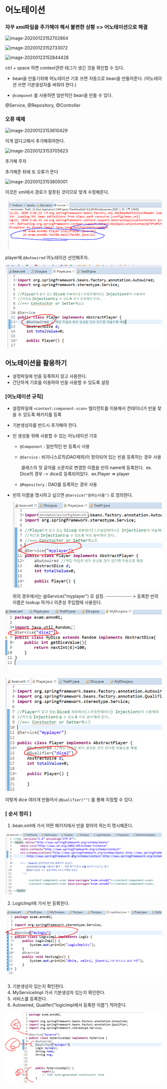 # 어노테이션

### 자꾸 xml파일을 추가해야 해서 불편한 상황 => 어노테이션으로 해결

![image-20200123152702864](C:/Users/LG/Desktop/Note/images/image-20200123152702864.png)

![image-20200123152733072](C:/Users/LG/Desktop/Note/images/image-20200123152733072.png)

![image-20200123152844428](C:/Users/LG/Desktop/Note/images/image-20200123152844428.png)

ctrl + space 하면 context관련 태그가 생긴 것을 확인할 수 있다. 



* bean을 만들기위해 어노테이션 기호 쓰면 자동으로 bean을 만들어준다. (어노테이션 쓰면 기본생성자를 써줘야 한다.)

* `@componet` 를 사용하면 일반적인 bean을 만들 수 있다. 





@Service, @Repository, @Controller



### 오류 예제

![image-20200123153610429](C:/Users/LG/Desktop/Note/images/image-20200123153610429.png)

이게 없다고해서 추가해줘야한다. 

![image-20200123153705623](C:/Users/LG/Desktop/Note/images/image-20200123153705623.png)

추가해 주자



추가해준 뒤에 또 오류가 뜬다

![image-20200123153805001](C:/Users/LG/Desktop/Note/images/image-20200123153805001.png)

이것은 xml에서 경로가 잘못된 것이므로 맞게 수정해준다.

![image-20200123154659059](images/image-20200123154659059.png)

player에 `@Autowired` 어노테이션 선언해주자.

![image-20200123154847040](images/image-20200123154847040.png)





## 어노테이션을 활용하기

* 설정파일에 빈을 등록하지 않고 사용한다. 
* 간단하게 기호를 이용하여 빈을 사용할 수 있도록 설정

### [어노테이션 규칙]

* 설정파일에 `<context:component-scan>` 엘리먼트를 이용해서 컨테이너가 빈을 찾을 수 있도록 패키지를 등록

* 기본생성자를 반드시 추가해야 한다.

* 빈 생성을 위해 사용할 수 있는 어노테이션 기호

  * `@Component` : 일반적인 빈 등록시 사용

  * `@Service` : 비지니스로직(DAO제외)이 정의되어 있는 빈을 등록하는 경우 사용

    ​					클래스의 첫 글자를 소문자로 변경한 이름을 빈의 name에 등록한다. 
    ​					ex. Dice의 경우 -> dice로 등록되어있다.
    ​					ex.Player => player

  * `@Repository` : DAO를 등록하는 경우 사용 

* 빈의 이름을 명시하고 싶으면  `@Service("원하는이름")`  로 정의한다. 

  ![image-20200123155128286](images/image-20200123155128286.png)

  위의 경우에서는 @Service("myplayer") 로 설정.
  												------------- > 등록한 빈의 이름은 lookup 하거나 의존성 주입할때 사용된다.





![image-20200123161316741](images/image-20200123161316741.png)

![image-20200123161340708](images/image-20200123161340708.png)

이렇게 dice 여러개 만들어서 `@Qualifier("")` 를 통해 지정할 수 있다.





### [ 순서 정리 ]

1. bean.xml에 가서 어떤 패키지에서 빈을 찾아야 하는지 명시해준다.

![image-20200123162114870](images/image-20200123162114870.png)



2. LogicImpl에 가서 빈 등록한다.

![image-20200123162157801](images/image-20200123162157801.png)

3. 기본생성자 있는지 확인한다.
4. MyServiceImpl 가서 기본생성자 있는지 확인한다.
5. 서비스를 등록한다.
6. Autowired, Qualifer("logicImpl에서 등록한 이름") 적어준다.

![image-20200123162329655](images/image-20200123162329655.png)



